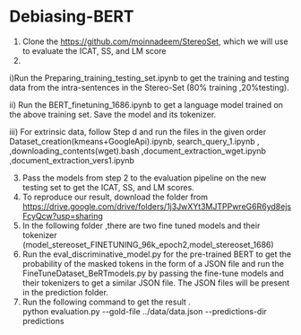 # Debiasing-BERT
1) Clone the https://github.com/moinnadeem/StereoSet, which we will use to evaluate  the ICAT, SS, and LM score
2)
i)Run the Preparing_training_testing_set.ipynb to get the training and testing data from
the intra-sentences in the Stereo-Set (80% training ,20%testing).

ii) Run the BERT_finetuning_1686.ipynb to get a language model trained on the above
training set. Save the model and its tokenizer.

iii) For extrinsic data, follow Step d and run the files in the given order
Dataset_creation(kmeans+GoogleApi).ipynb,
search_query_1.ipynb ,
,downloading_contents(wget).bash
,document_extraction_wget.ipynb
,document_extraction_vers1.ipynb

3) Pass the models from step 2 to the evaluation pipeline on the new testing set to get the ICAT, SS, and LM scores.
4) To reproduce our result, download the folder  from https://drive.google.com/drive/folders/1j3JwXYt3MJTPPwreG6R6yd8ejsFcyQcw?usp=sharing
5) In the following folder ,there are two fine tuned  models and their tokenizer (model_stereoset_FINETUNING_96k_epoch2,model_stereoset_1686)
6) Run the eval_discriminative_model.py for the pre-trained BERT to get the probability of the masked tokens in the form of a JSON file and run the FineTuneDataset_BeRTmodels.py by passing the fine-tune models and their tokenizers to get a similar JSON file. The JSON files will be present in the prediction folder.
7) Run the following command to get the result .  
     python evaluation.py --gold-file ../data/data.json --predictions-dir predictions

